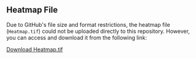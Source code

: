 ## Heatmap File

Due to GitHub's file size and format restrictions, the heatmap file (`Heatmap.tif`) could not be uploaded directly to this repository. However, you can access and download it from the following link:

[Download Heatmap.tif](https://universityofexeteruk-my.sharepoint.com/:i:/r/personal/rl687_exeter_ac_uk/Documents/Heatmap.tif?csf=1&web=1&e=DD5rsM)

